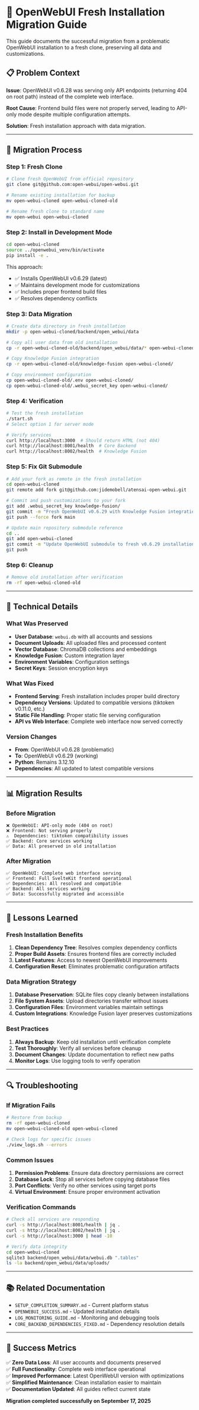 # 🔄 OpenWebUI Fresh Installation Migration Guide

This guide documents the successful migration from a problematic OpenWebUI installation to a fresh clone, preserving all data and customizations.

## 📋 Problem Context

**Issue**: OpenWebUI v0.6.28 was serving only API endpoints (returning 404 on root path) instead of the complete web interface.

**Root Cause**: Frontend build files were not properly served, leading to API-only mode despite multiple configuration attempts.

**Solution**: Fresh installation approach with data migration.

---

## 🚀 Migration Process

### Step 1: Fresh Clone
```bash
# Clone fresh OpenWebUI from official repository
git clone git@github.com:open-webui/open-webui.git

# Rename existing installation for backup
mv open-webui-cloned open-webui-cloned-old

# Rename fresh clone to standard name
mv open-webui open-webui-cloned
```

### Step 2: Install in Development Mode
```bash
cd open-webui-cloned
source ../openwebui_venv/bin/activate
pip install -e .
```

This approach:
- ✅ Installs OpenWebUI v0.6.29 (latest)
- ✅ Maintains development mode for customizations
- ✅ Includes proper frontend build files
- ✅ Resolves dependency conflicts

### Step 3: Data Migration
```bash
# Create data directory in fresh installation
mkdir -p open-webui-cloned/backend/open_webui/data

# Copy all user data from old installation
cp -r open-webui-cloned-old/backend/open_webui/data/* open-webui-cloned/backend/open_webui/data/

# Copy Knowledge Fusion integration
cp -r open-webui-cloned-old/knowledge-fusion open-webui-cloned/

# Copy environment configuration
cp open-webui-cloned-old/.env open-webui-cloned/
cp open-webui-cloned-old/.webui_secret_key open-webui-cloned/
```

### Step 4: Verification
```bash
# Test the fresh installation
./start.sh
# Select option 1 for server mode

# Verify services
curl http://localhost:3000  # Should return HTML (not 404)
curl http://localhost:8001/health  # Core Backend
curl http://localhost:8002/health  # Knowledge Fusion
```

### Step 5: Fix Git Submodule
```bash
# Add your fork as remote in the fresh installation
cd open-webui-cloned
git remote add fork git@github.com:jidemobell/atensai-open-webui.git

# Commit and push customizations to your fork
git add .webui_secret_key knowledge-fusion/
git commit -m "Fresh OpenWebUI v0.6.29 with Knowledge Fusion integration"
git push --force fork main

# Update main repository submodule reference
cd ..
git add open-webui-cloned
git commit -m "Update OpenWebUI submodule to fresh v0.6.29 installation"
git push
```

### Step 6: Cleanup
```bash
# Remove old installation after verification
rm -rf open-webui-cloned-old
```

---

## 🔧 Technical Details

### What Was Preserved
- **User Database**: `webui.db` with all accounts and sessions
- **Document Uploads**: All uploaded files and processed content
- **Vector Database**: ChromaDB collections and embeddings
- **Knowledge Fusion**: Custom integration layer
- **Environment Variables**: Configuration settings
- **Secret Keys**: Session encryption keys

### What Was Fixed
- **Frontend Serving**: Fresh installation includes proper build directory
- **Dependency Versions**: Updated to compatible versions (tiktoken v0.11.0, etc.)
- **Static File Handling**: Proper static file serving configuration
- **API vs Web Interface**: Complete web interface now served correctly

### Version Changes
- **From**: OpenWebUI v0.6.28 (problematic)
- **To**: OpenWebUI v0.6.29 (working)
- **Python**: Remains 3.12.10
- **Dependencies**: All updated to latest compatible versions

---

## 📊 Migration Results

### Before Migration
```
❌ OpenWebUI: API-only mode (404 on root)
❌ Frontend: Not serving properly
⚠️  Dependencies: tiktoken compatibility issues
✅ Backend: Core services working
✅ Data: All preserved in old installation
```

### After Migration
```
✅ OpenWebUI: Complete web interface serving
✅ Frontend: Full SvelteKit frontend operational
✅ Dependencies: All resolved and compatible
✅ Backend: All services working
✅ Data: Successfully migrated and accessible
```

---

## 🎯 Lessons Learned

### Fresh Installation Benefits
1. **Clean Dependency Tree**: Resolves complex dependency conflicts
2. **Proper Build Assets**: Ensures frontend files are correctly included
3. **Latest Features**: Access to newest OpenWebUI improvements
4. **Configuration Reset**: Eliminates problematic configuration artifacts

### Data Migration Strategy
1. **Database Preservation**: SQLite files copy cleanly between installations
2. **File System Assets**: Upload directories transfer without issues
3. **Configuration Files**: Environment variables maintain settings
4. **Custom Integrations**: Knowledge Fusion layer preserves customizations

### Best Practices
1. **Always Backup**: Keep old installation until verification complete
2. **Test Thoroughly**: Verify all services before cleanup
3. **Document Changes**: Update documentation to reflect new paths
4. **Monitor Logs**: Use logging tools to verify operation

---

## 🔍 Troubleshooting

### If Migration Fails
```bash
# Restore from backup
rm -rf open-webui-cloned
mv open-webui-cloned-old open-webui-cloned

# Check logs for specific issues
./view_logs.sh --errors
```

### Common Issues
1. **Permission Problems**: Ensure data directory permissions are correct
2. **Database Lock**: Stop all services before copying database files
3. **Port Conflicts**: Verify no other services using target ports
4. **Virtual Environment**: Ensure proper environment activation

### Verification Commands
```bash
# Check all services are responding
curl -s http://localhost:8001/health | jq .
curl -s http://localhost:8002/health | jq .
curl -s http://localhost:3000 | head -10

# Verify data integrity
cd open-webui-cloned
sqlite3 backend/open_webui/data/webui.db ".tables"
ls -la backend/open_webui/data/uploads/
```

---

## 📚 Related Documentation

- `SETUP_COMPLETION_SUMMARY.md` - Current platform status
- `OPENWEBUI_SUCCESS.md` - Updated installation details
- `LOG_MONITORING_GUIDE.md` - Monitoring and debugging tools
- `CORE_BACKEND_DEPENDENCIES_FIXED.md` - Dependency resolution details

---

## 🎉 Success Metrics

✅ **Zero Data Loss**: All user accounts and documents preserved  
✅ **Full Functionality**: Complete web interface operational  
✅ **Improved Performance**: Latest OpenWebUI version with optimizations  
✅ **Simplified Maintenance**: Clean installation easier to maintain  
✅ **Documentation Updated**: All guides reflect current state  

**Migration completed successfully on September 17, 2025**

